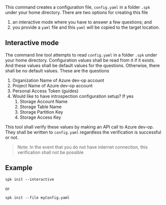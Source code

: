 This command creates a configuration file, `config.yaml` in a folder `.spk`
under your home directory. There are two options for creating this file

1. an interactive mode where you have to answer a few questions; and
2. you provide a `yaml` file and this `yaml` will be copied to the target
   location.

## Interactive mode

The command line tool attempts to read `config.yaml` in a folder `.spk` under
your home directory. Configuration values shall be read from it if it exists.
And these values shall be default values for the questions. Otherwise, there
shall be no default values. These are the questions

1. Organization Name of Azure dev-op account
2. Project Name of Azure dev-op account
3. Personal Access Token (guides)
4. Would like to have introspection configuration setup? If yes
   1. Storage Account Name
   1. Storage Table Name
   1. Storage Partition Key
   1. Storage Access Key

This tool shall verify these values by making an API call to Azure dev-op. They
shall be written to `config.yaml` regardless the verification is successful or
not.

> Note: In the event that you do not have internet connection, this verification
> shall not be possible

## Example

```
spk init --interactive
```

or

```
spk init --file myConfig.yaml
```
